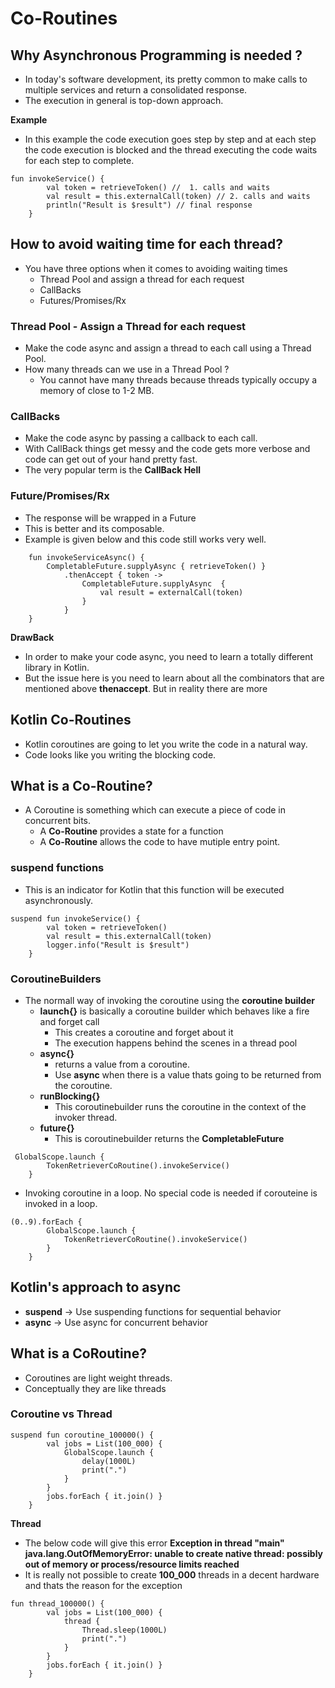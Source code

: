 # Co-Routines

## Why Asynchronous Programming is needed ?

-   In today's software development, its pretty common to make calls to multiple services and return a consolidated response.
-   The execution in general is top-down approach.

**Example**  

-   In this example the code execution goes step by step and at each step the code execution is blocked and the thread executing the code waits for each step to complete.

```aidl
fun invokeService() {
        val token = retrieveToken() //  1. calls and waits 
        val result = this.externalCall(token) // 2. calls and waits
        println("Result is $result") // final response
    }
```

## How to avoid waiting time for each thread?

-   You have three options when it comes to avoiding waiting times
    -   Thread Pool and assign a thread for each request
    -   CallBacks
    -   Futures/Promises/Rx

### Thread Pool - Assign a Thread for each request

-   Make the code async and assign a thread to each call using a Thread Pool.
-   How many threads can we use in a Thread Pool ?
     -  You cannot have many threads because threads typically occupy a memory of close to 1-2 MB.
     
### CallBacks

-   Make the code async by passing a callback to each call.
-   With CallBack things get messy and the code gets more verbose and code can get out of your hand pretty fast.
-   The very popular term is the **CallBack Hell** 

### Future/Promises/Rx

-   The response will be wrapped in a Future
-   This is better and its composable.
-   Example is given below and this code still works very well. 
```aidl
    fun invokeServiceAsync() {
        CompletableFuture.supplyAsync { retrieveToken() }
            .thenAccept { token ->
                CompletableFuture.supplyAsync  {
                    val result = externalCall(token)
                }
            }
    }
```

**DrawBack** 
-   In order to make your code async, you need to learn a totally different library in Kotlin.
-   But the issue here is you need to learn about all the combinators that are mentioned above **thenaccept**. But in reality there are more


## Kotlin Co-Routines

-   Kotlin coroutines are going to let you write the code in a natural way.
-   Code looks like you writing the blocking code.

## What is a Co-Routine?

- A Coroutine is something which can execute a piece of code in concurrent bits.
    -   A **Co-Routine** provides a state for a function
    -   A **Co-Routine** allows the code to have mutiple entry point. 

### suspend functions

-   This is an indicator for Kotlin that this function will be executed asynchronously.

```aidl
suspend fun invokeService() {
        val token = retrieveToken()
        val result = this.externalCall(token)
        logger.info("Result is $result")
    }
```   

### CoroutineBuilders

-   The normall way of invoking the coroutine using the **coroutine builder**
    -   **launch{}** is basically a coroutine builder which behaves like a fire and forget call
        -   This creates a coroutine and forget about it
        -   The execution happens behind the scenes in a thread pool 
    -   **async{}**
        -   returns a value from a coroutine.
        -   Use **async** when there is a value thats going to be returned from the coroutine.
    -   **runBlocking{}**
        -   This coroutinebuilder runs the coroutine in the context of the invoker thread.        
    -   **future{}**
        -   This is coroutinebuilder returns the **CompletableFuture**
```aidl
 GlobalScope.launch {
        TokenRetrieverCoRoutine().invokeService()
    }
```
- Invoking coroutine in a loop. No special code is needed if corouteine is invoked in a loop.

```aidl
(0..9).forEach {
        GlobalScope.launch {
            TokenRetrieverCoRoutine().invokeService()
        }
    }
```

## Kotlin's approach to async

-   **suspend** -> Use suspending functions for sequential behavior
-   **async** ->   Use async for concurrent behavior

## What is a CoRoutine?

-   Coroutines are light weight threads.
-   Conceptually they are like threads

### Coroutine vs Thread

```aidl
suspend fun coroutine_100000() {
        val jobs = List(100_000) {
            GlobalScope.launch {
                delay(1000L)
                print(".")
            }
        }
        jobs.forEach { it.join() }
    }

```

**Thread**  

-   The below code will give this error **Exception in thread "main" java.lang.OutOfMemoryError: unable to create native thread: possibly out of memory or process/resource limits reached**
-   It is really not possible to create **100_000** threads in a decent hardware and thats the reason for the exception 

```aidl
fun thread_100000() {
        val jobs = List(100_000) {
            thread {
                Thread.sleep(1000L)
                print(".")
            }
        }
        jobs.forEach { it.join() }
    }
```

     